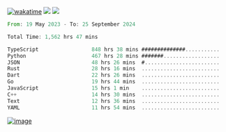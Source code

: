 [![wakatime](https://wakatime.com/badge/user/00eead22-fb14-4dd0-ab8a-3625cafbd50d.svg)](https://wakatime.com/@00eead22-fb14-4dd0-ab8a-3625cafbd50d)
![](https://komarev.com/ghpvc/?username=flatypus)
![](https://pixel.flatypus.me/flatypus?type=tracker)
<!--START_SECTION:waka-->

```rust
From: 19 May 2023 - To: 25 September 2024

Total Time: 1,562 hrs 47 mins

TypeScript                 848 hrs 38 mins ##############...........   54.05 %
Python                     467 hrs 28 mins #######..................   29.77 %
JSON                       48 hrs 26 mins  #........................   03.08 %
Rust                       28 hrs 16 mins  .........................   01.80 %
Dart                       22 hrs 26 mins  .........................   01.43 %
Go                         19 hrs 44 mins  .........................   01.26 %
JavaScript                 15 hrs 1 min    .........................   00.96 %
C++                        14 hrs 30 mins  .........................   00.92 %
Text                       12 hrs 36 mins  .........................   00.80 %
YAML                       11 hrs 54 mins  .........................   00.76 %
```

<!--END_SECTION:waka-->
[<img alt="image" src="https://github.com/flatypus/flatypus/assets/68029599/0a302dc1-501c-43a0-ae8d-37ec4817f3bd">](https://flatypus.me)

